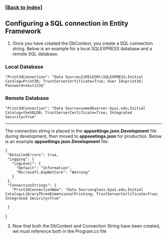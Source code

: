 ### [[Back to Index]](Index.MD)

## Configuring a SQL connection in Entity Framework

 
1. Once you have created the DbContext, you create a SQL connection string. Below is an example for a local SQLEXPRESS database and a remote 
SQL database.

### Local Database
`
"Print3dConnection": "Data Source=21MILESM\\SQLEXPRESS;Initial Catalog=Print3D; TrustServerCertificate=True; User Id=print3d; Password=test123$"
`

### Remote Database
`
"Print3dConnection": "Data Source=somedbserver.byui.edu;Initial Catalog=theSQLDB; TrustServerCertificate=True; Integrated Security=True"
`

---
 The connection string is placed in the **appsettings.json.Development** file during development, 
 then moved to **appseetings.json** for production. Below is an example **appsettings.json.Development** file:

 ```
 {
  "DetailedErrors": true,
  "Logging": {
    "LogLevel": {
      "Default": "Information",
      "Microsoft.AspNetCore": "Warning"
    }
  },
  "ConnectionStrings": {
    "Print3dConnectionNew": "Data Source=glass.byui.edu;Initial Catalog=LibraryThreeDimensionalPrinting; TrustServerCertificate=True; Integrated Security=True"

  }
  ```
}

2. Now that both the DbContext and Connection String have been created, we must
reference both in the Program.cs file